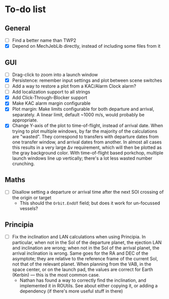 # To-do list

## General

- [ ] Find a better name than TWP2
- [x] Depend on MechJebLib directly, instead of including some files from it

## GUI

- [ ] Drag-click to zoom into a launch window
- [x] Persistence: remember input settings and plot between scene switches
- [ ] Add a way to restore a plot from a KAC/Alarm Clock alarm?
- [ ] Add localization support to all strings
- [x] Add Click-Through-Blocker support
- [x] Make KAC alarm margin configurable
- [x] Plot margin: Make limits configurable for both departure and arrival,
  separately. A linear limit, default ~1000 m/s, would probably be appropriate.
- [x] Change Y-axis of the plot to time-of-flight, instead of arrival date. When
  trying to plot multiple windows, by far the majority of the calculations are
  "wasted". They correspond to transfers with departure dates from one transfer
  window, and arrival dates from another. In almost all cases this results in a
  very large Δv requirement, which will then be plotted as the gray background
  color. With time-of-flight based porkchop, multiple launch windows line up
  vertically; there's a lot less wasted number crunching.

## Maths

- [ ] Disallow setting a departure or arrival time after the next SOI crossing
  of the origin or target
  - This should the `Orbit.EndUT` field; but does it work for un-focussed
    vessels?

## Principia

- [ ] Fix the inclination and LAN calculations when using Principia. In
  particular, when not in the SoI of the departure planet, the ejection LAN and
  inclination are wrong; when not in the SoI of the arrival planet, the arrival
  inclination is wrong. Same goes for the RA and DEC of the asymptote; they are
  relative to the reference frame of the current SoI, not that of the relevant
  planet. When planning from the VAB, in the space center, or on the launch
  pad, the values are correct for Earth (Kerbin) — this is the most common
  case.
  - Nathan has found a way to correctly find the inclination, and implemented
    it in ROUtils. See about either copying it, or adding a dependency (if
    there's more useful stuff in there)

